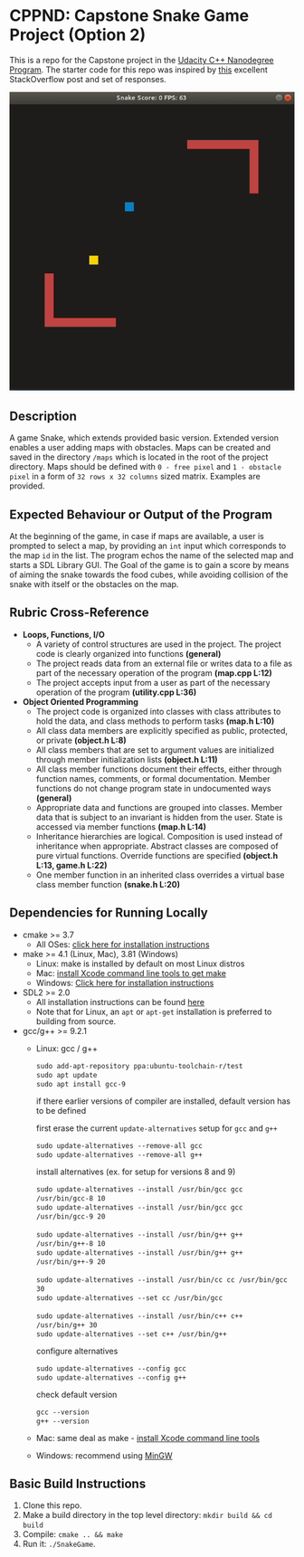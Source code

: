 # CPPND: Capstone Snake Game Project (Option 2)

This is a repo for the Capstone project in the [Udacity C++ Nanodegree Program](https://www.udacity.com/course/c-plus-plus-nanodegree--nd213). The starter code for this repo was inspired by [this](https://codereview.stackexchange.com/questions/212296/snake-game-in-c-with-sdl) excellent StackOverflow post and set of responses.

<img src="snake_game.gif"/>

## Description

A game Snake, which extends provided basic version. Extended version enables a user adding maps with obstacles. Maps can be created and saved in the directory `/maps` which is located in the root of the project directory. Maps should be defined with `0 - free pixel` and `1 - obstacle pixel` in a form of `32 rows x 32 columns` sized matrix. Examples are provided. 

## Expected Behaviour or Output of the Program

At the beginning of the game, in case if maps are available, a user is prompted to select a map, by providing an `int` input which corresponds to the map `id` in the list. The program echos the name of the selected map and starts a SDL Library GUI. The Goal of the game is to gain a score by means of aiming the snake towards the food cubes, while avoiding collision of the snake with itself or the obstacles on the map.

## Rubric Cross-Reference
* **Loops, Functions, I/O**
  * A variety of control structures are used in the project. The project code is clearly organized into functions **(general)**
  * The project reads data from an external file or writes data to a file as part of the necessary operation of the program **(map.cpp L:12)**
  * The project accepts input from a user as part of the necessary operation of the program **(utility.cpp L:36)**
* **Object Oriented Programming**
  * The project code is organized into classes with class attributes to hold the data, and class methods to perform tasks **(map.h L:10)**
  * All class data members are explicitly specified as public, protected, or private **(object.h L:8)**
  * All class members that are set to argument values are initialized through member initialization lists **(object.h L:11)**
  * All class member functions document their effects, either through function names, comments, or formal documentation. Member functions do not change program state in undocumented ways **(general)**
  * Appropriate data and functions are grouped into classes. Member data that is subject to an invariant is hidden from the user. State is accessed via member functions **(map.h L:14)**
  * Inheritance hierarchies are logical. Composition is used instead of inheritance when appropriate. Abstract classes are composed of pure virtual functions. Override functions are specified **(object.h L:13, game.h L:22)**
  * One member function in an inherited class overrides a virtual base class member function **(snake.h L:20)**


## Dependencies for Running Locally
* cmake >= 3.7
  * All OSes: [click here for installation instructions](https://cmake.org/install/)
* make >= 4.1 (Linux, Mac), 3.81 (Windows)
  * Linux: make is installed by default on most Linux distros
  * Mac: [install Xcode command line tools to get make](https://developer.apple.com/xcode/features/)
  * Windows: [Click here for installation instructions](http://gnuwin32.sourceforge.net/packages/make.htm)
* SDL2 >= 2.0
  * All installation instructions can be found [here](https://wiki.libsdl.org/Installation)
  * Note that for Linux, an `apt` or `apt-get` installation is preferred to building from source.
* gcc/g++ >= 9.2.1
  * Linux: gcc / g++

    ```
    sudo add-apt-repository ppa:ubuntu-toolchain-r/test
    sudo apt update
    sudo apt install gcc-9
    ```
    
    if there earlier versions of compiler are installed, default version has to be defined
    
    first erase the current `update-alternatives` setup for `gcc` and `g++`

    ```
    sudo update-alternatives --remove-all gcc 
    sudo update-alternatives --remove-all g++
    ```

    install alternatives (ex. for setup for versions 8 and 9)

    ```
    sudo update-alternatives --install /usr/bin/gcc gcc /usr/bin/gcc-8 10
    sudo update-alternatives --install /usr/bin/gcc gcc /usr/bin/gcc-9 20

    sudo update-alternatives --install /usr/bin/g++ g++ /usr/bin/g++-8 10
    sudo update-alternatives --install /usr/bin/g++ g++ /usr/bin/g++-9 20

    sudo update-alternatives --install /usr/bin/cc cc /usr/bin/gcc 30
    sudo update-alternatives --set cc /usr/bin/gcc

    sudo update-alternatives --install /usr/bin/c++ c++ /usr/bin/g++ 30
    sudo update-alternatives --set c++ /usr/bin/g++
    ```

    configure alternatives

    ```
    sudo update-alternatives --config gcc
    sudo update-alternatives --config g++
    ```

    check default version

    ```
    gcc --version
    g++ --version
    ```

  * Mac: same deal as make - [install Xcode command line tools](https://developer.apple.com/xcode/features/)
  * Windows: recommend using [MinGW](http://www.mingw.org/)

## Basic Build Instructions

1. Clone this repo.
2. Make a build directory in the top level directory: `mkdir build && cd build`
3. Compile: `cmake .. && make`
4. Run it: `./SnakeGame`.